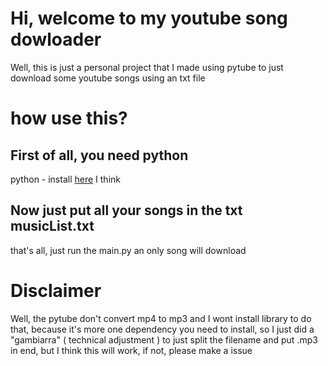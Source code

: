# Hi, welcome to my youtube song dowloader
Well, this is just a personal project that I made using pytube to just download some youtube songs
using an txt file

# how use this?
## First of all, you need python
python - install [here](https://www.python.org/downloads/) I think

## Now just put all your songs in the txt musicList.txt
that's all, just run the main.py an only song will download

# Disclaimer
Well, the pytube don't convert mp4 to mp3 and I wont install library to do that, because it's more one dependency you need to install, so I just did a "gambiarra" ( technical adjustment ) to just split the filename and put .mp3 in end, but I think this will work, if not, please make a issue
